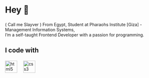 <h1 align="left">Hey 👋</h1>

###

<p align="left">( Call me Slayver ) From Egypt, Student at Pharaohs Institute [Giza] - Management Information Systems,<br> I’m a self-taught Frontend Developer with a passion for programming.</p>

###

###

<h2 align="left">I code with</h2>

###

<div align="left">
  <img src="https://cdn.jsdelivr.net/gh/devicons/devicon/icons/html5/html5-original.svg" height="40" alt="html5 logo"  />
  <img width="12" />
  <img src="https://cdn.jsdelivr.net/gh/devicons/devicon/icons/css3/css3-original.svg" height="40" alt="css3 logo"  />
</div>
